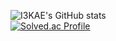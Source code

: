 ![I3KAE's GitHub stats](https://github-readme-stats.vercel.app/api?username=i3kae&show_icons=true&theme=dark)   
[![Solved.ac Profile](http://mazassumnida.wtf/api/v2/generate_badge?boj=kjs0320kjs)](https://solved.ac/kjs0320kjs)

